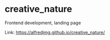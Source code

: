 # creative_nature
Frontend development, landing page

Link: https://alfredjmg.github.io/creative_nature/
